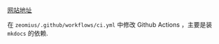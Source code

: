 
[网站地址](https://zoeplus.github.io/zoeminus/)

在 `zeomius/.github/workflows/ci.yml` 中修改 Github Actions ，主要是装 `mkdocs` 的依赖.


